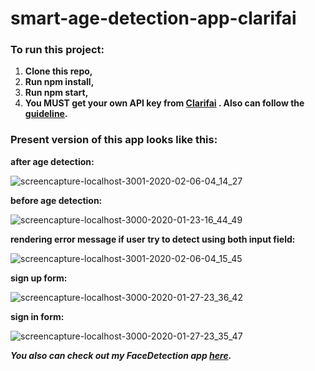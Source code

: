 # smart-age-detection-app-clarifai

### To run this project:

1. **Clone this repo,**
2. **Run npm install,**
3. **Run npm start,**
4. **You MUST get your own API key from [Clarifai](https://clarifai.com/) . Also can follow the [guideline](https://www.clarifai.com/models/demographics-image-recognition-model-c0c0ac362b03416da06ab3fa36fb58e3).**

### Present version of this app looks like this:

**after age detection:**

![screencapture-localhost-3001-2020-02-06-04_14_27](https://user-images.githubusercontent.com/43598622/73889033-f7edb100-4898-11ea-8a0c-0589d71bac22.jpg)

**before age detection:**

![screencapture-localhost-3000-2020-01-23-16_44_49](https://user-images.githubusercontent.com/43598622/73117476-66b13d00-3f70-11ea-861e-d802a83e51e7.jpg)

**rendering error message if user try to detect using both input field:**

![screencapture-localhost-3001-2020-02-06-04_15_45](https://user-images.githubusercontent.com/43598622/73889082-0dfb7180-4899-11ea-8def-3a8460f98603.jpg)

**sign up form:**

![screencapture-localhost-3000-2020-01-27-23_36_42](https://user-images.githubusercontent.com/43598622/73362788-af9b2580-42d1-11ea-8a02-7ab5be298479.jpg)

**sign in form:**

![screencapture-localhost-3000-2020-01-27-23_35_47](https://user-images.githubusercontent.com/43598622/73362701-811d4a80-42d1-11ea-8e89-06e18ba9b9e3.jpg)


***You also can check out my FaceDetection app [here](https://github.com/MalihaKabir/SmartBrain-App-v5).***